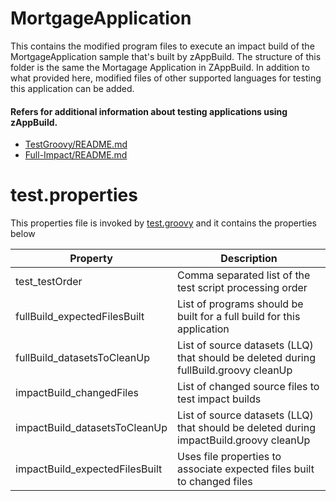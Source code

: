 # MortgageApplication
This contains the modified program files to execute an impact build of the MortgageApplication sample that's built by zAppBuild. The structure of this folder is the same the Mortagage Application in ZAppBuild. In addition to what provided here, modified files of other supported languages for testing this application can be added.

#### Refers for additional information about testing applications using zAppBuild.
- [TestGroovy/README.md](/test/README.md) 
- [Full-Impact/README.md](/test/testScripts/README.md) 

# test.properties
This properties file is invoked by [test.groovy](/test/test.groovy) and it contains the properties below

Property | Description
--- | ---
test_testOrder | Comma separated list of the test script processing order
fullBuild_expectedFilesBuilt | List of programs should be built for a full build for this application
fullBuild_datasetsToCleanUp | List of source datasets (LLQ) that should be deleted during fullBuild.groovy cleanUp
impactBuild_changedFiles | List of changed source files to test impact builds
impactBuild_datasetsToCleanUp | List of source datasets (LLQ) that should be deleted during impactBuild.groovy cleanUp
impactBuild_expectedFilesBuilt | Uses file properties to associate expected files built to changed files

